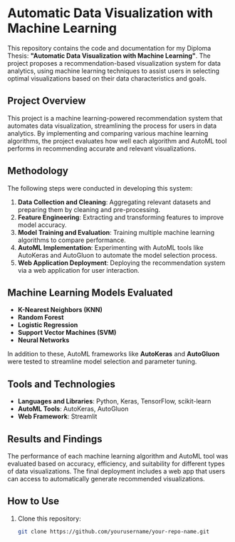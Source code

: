 # Automatic Data Visualization with Machine Learning

This repository contains the code and documentation for my Diploma Thesis: **"Automatic Data Visualization with Machine Learning"**. The project proposes a recommendation-based visualization system for data analytics, using machine learning techniques to assist users in selecting optimal visualizations based on their data characteristics and goals.

## Project Overview

This project is a machine learning-powered recommendation system that automates data visualization, streamlining the process for users in data analytics. By implementing and comparing various machine learning algorithms, the project evaluates how well each algorithm and AutoML tool performs in recommending accurate and relevant visualizations.

## Methodology

The following steps were conducted in developing this system:
1. **Data Collection and Cleaning**: Aggregating relevant datasets and preparing them by cleaning and pre-processing.
2. **Feature Engineering**: Extracting and transforming features to improve model accuracy.
3. **Model Training and Evaluation**: Training multiple machine learning algorithms to compare performance.
4. **AutoML Implementation**: Experimenting with AutoML tools like AutoKeras and AutoGluon to automate the model selection process.
5. **Web Application Deployment**: Deploying the recommendation system via a web application for user interaction.

## Machine Learning Models Evaluated

- **K-Nearest Neighbors (KNN)**
- **Random Forest**
- **Logistic Regression**
- **Support Vector Machines (SVM)**
- **Neural Networks**

In addition to these, AutoML frameworks like **AutoKeras** and **AutoGluon** were tested to streamline model selection and parameter tuning.

## Tools and Technologies

- **Languages and Libraries**: Python, Keras, TensorFlow, scikit-learn
- **AutoML Tools**: AutoKeras, AutoGluon
- **Web Framework**: Streamlit

## Results and Findings

The performance of each machine learning algorithm and AutoML tool was evaluated based on accuracy, efficiency, and suitability for different types of data visualizations. The final deployment includes a web app that users can access to automatically generate recommended visualizations.

## How to Use

1. Clone this repository:
   ```bash
   git clone https://github.com/yourusername/your-repo-name.git
